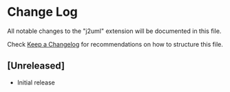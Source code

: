 # Change Log

All notable changes to the "j2uml" extension will be documented in this file.

Check [Keep a Changelog](http://keepachangelog.com/) for recommendations on how to structure this file.

## [Unreleased]

- Initial release